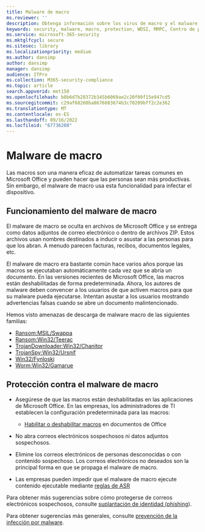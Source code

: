 ```yaml
---
title: Malware de macro
ms.reviewer: ''
description: Obtenga información sobre los virus de macro y el malware, que están incrustados en documentos y se usan para eliminar cargas malintencionadas y distribuir otras amenazas.
keywords: security, malware, macro, protection, WDSI, MMPC, Centro de protección contra malware de Microsoft, macro virus, macro malware, documentos, virus en Office, virus en Word
ms.service: microsoft-365-security
ms.mktglfcycl: secure
ms.sitesec: library
ms.localizationpriority: medium
ms.author: dansimp
author: dansimp
manager: dansimp
audience: ITPro
ms.collection: M365-security-compliance
ms.topic: article
search.appverid: met150
ms.openlocfilehash: b8b6d7b28372b345b6069ae2c20f09f15e947cd5
ms.sourcegitcommit: c29af68260ba8676083674b3c70209bff2c2e362
ms.translationtype: MT
ms.contentlocale: es-ES
ms.lasthandoff: 09/16/2022
ms.locfileid: "67736208"
---
```

# <a name="macro-malware"></a>Malware de macro

Las macros son una manera eficaz de automatizar tareas comunes en Microsoft Office y pueden hacer que las personas sean más productivas. Sin embargo, el malware de macro usa esta funcionalidad para infectar el dispositivo.

## <a name="how-macro-malware-works"></a>Funcionamiento del malware de macro

El malware de macro se oculta en archivos de Microsoft Office y se entrega como datos adjuntos de correo electrónico o dentro de archivos ZIP. Estos archivos usan nombres destinados a inducir o asustar a las personas para que los abran. A menudo parecen facturas, recibos, documentos legales, etc.

El malware de macro era bastante común hace varios años porque las macros se ejecutaban automáticamente cada vez que se abría un documento. En las versiones recientes de Microsoft Office, las macros están deshabilitadas de forma predeterminada. Ahora, los autores de malware deben convencer a los usuarios de que activen macros para que su malware pueda ejecutarse. Intentan asustar a los usuarios mostrando advertencias falsas cuando se abre un documento malintencionado.

Hemos visto amenazas de descarga de malware macro de las siguientes familias:

* [Ransom:MSIL/Swappa](https://www.microsoft.com/en-us/wdsi/threats/malware-encyclopedia-description?Name=Ransom:MSIL/Swappa.A)
* [Ransom:Win32/Teerac](https://www.microsoft.com/en-us/wdsi/threats/malware-encyclopedia-description?Name=Ransom:Win32/Teerac&threatId=-2147277789)
* [TrojanDownloader:Win32/Chanitor](https://www.microsoft.com/en-us/wdsi/threats/malware-encyclopedia-description?Name=TrojanDownloader:Win32/Chanitor.A)
* [TrojanSpy:Win32/Ursnif](https://www.microsoft.com/en-us/wdsi/threats/malware-encyclopedia-description?Name=TrojanSpy:Win32/Ursnif) 
* [Win32/Fynloski](https://www.microsoft.com/en-us/wdsi/threats/malware-encyclopedia-description?Name=Win32/Fynloski)
* [Worm:Win32/Gamarue](https://www.microsoft.com/en-us/wdsi/threats/malware-encyclopedia-description?Name=Win32/Gamarue)

## <a name="how-to-protect-against-macro-malware"></a>Protección contra el malware de macro

* Asegúrese de que las macros están deshabilitadas en las aplicaciones de Microsoft Office. En las empresas, los administradores de TI establecen la configuración predeterminada para las macros:
    * [Habilitar o deshabilitar macros](https://support.office.com/article/Enable-or-disable-macros-in-Office-documents-7b4fdd2e-174f-47e2-9611-9efe4f860b12) en documentos de Office

* No abra correos electrónicos sospechosos ni datos adjuntos sospechosos.

* Elimine los correos electrónicos de personas desconocidas o con contenido sospechoso. Los correos electrónicos no deseados son la principal forma en que se propaga el malware de macro.

* Las empresas pueden impedir que el malware de macro ejecute contenido ejecutable mediante [reglas de ASR](/microsoft-365/security/defender-endpoint/attack-surface-reduction)

Para obtener más sugerencias sobre cómo protegerse de correos electrónicos sospechosos, consulte [suplantación de identidad (phishing](phishing.md)).

Para obtener sugerencias más generales, consulte [prevención de la infección por malware](prevent-malware-infection.md).